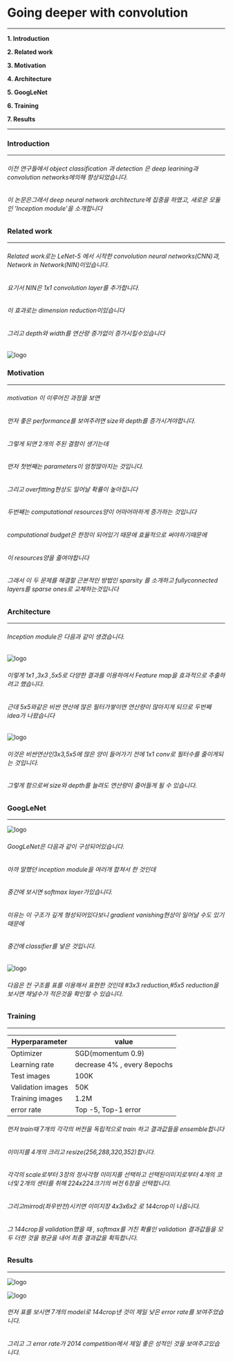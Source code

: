 # Going deeper with convolution

---

**1. Introduction**

**2. Related work**

**3. Motivation**

**4. Architecture**

**5. GoogLeNet**

**6. Training**

**7. Results**

---



### Introduction
---
###### 이전 연구들에서 object classification 과 detection 은 deep learining과 convolution networks에의해 향상되었습니다.
###### 이 논문은그래서 deep neural network architecture에 집중을 하였고, 새로운 모듈인 'Inception module'을 소개합니다



### Related work
---
###### Related work로는 LeNet-5 에서 시작한 convolution neural networks(CNN)과, Network in Network(NIN)이있습니다.
###### 요기서 NIN은 1x1 convolution layer를 추가합니다.
###### 이 효과로는 dimension reduction이있습니다
###### 그리고 depth와 width를 연산량 증가없이 증가시킬수있습니다

![logo]()



### Motivation 
---
###### motivation 이 이루어진 과정을 보면
###### 먼저 좋은 performance를 보여주려면 size와 depth를 증가시겨야합니다.
###### 그렇게 되면 2개의 주된 결함이 생기는데 
###### 먼저 첫번째는 parameters이 엄청많아지는 것입니다.
###### 그리고 overfitting현상도 일어날 확률이 높아집니다
###### 두번째는 computational resources양이 어마어마하게 증가하는 것입니다
###### computational budget은 한정이 되어있기 때문에 효율적으로 써야하기때문에
###### 이 resources양을 줄여야합니다
###### 그래서 이 두 문제를 해결할 근본적인 방법인 sparsity 를 소개하고 fullyconnected layers를 sparse ones로 교체하는것입니다



### Architecture
---
###### Inception module은 다음과 같이 생겼습니다.

![logo]()

###### 이렇게 1x1 ,3x3 ,5x5로 다양한 결과를 이용하여서 Feature map을 효과적으로 추출하려고 했습니다.
###### 근데 5x5와같은 비싼 연산에 많은 필터가쌓이면 연산량이 많아지게 되므로 두번째 idea가 나왔습니다

![logo]()

###### 이것은 비싼연산인3x3,5x5에 많은 양이 들어가기 전에 1x1 conv로 필터수를 줄이게되는 것입니다. 
###### 그렇게 함으로써 size와 depth를 늘려도 연산량이 줄어들게 될 수 있습니다.



### GoogLeNet
---

![logo]()

###### GoogLeNet은 다음과 같이 구성되어있습니다.
###### 아까 말했던 inception module을 여러개 합쳐서 한 것인데
###### 중간에 보시면 softmax layer가있습니다.
###### 이유는 이 구조가 깊게 형성되어있다보니 gradient vanishing현상이 일어날 수도 있기 때문에
###### 중간에 classifier를 넣은 것입니다.

![logo]()
###### 다음은 전 구조를 표를 이용해서 표현한 것인데 #3x3 reduction,#5x5 reduction을 보시면 채널수가 적은것을 확인할 수 있습니다.



### Training
---
|Hyperparameter|value|
|------|---|
|Optimizer|SGD(momentum 0.9)|
|Learning rate|decrease 4% , every 8epochs|
|Test images|100K|
|Validation images|50K|
|Training images|1.2M|
|error rate|Top -5, Top-1 error|

###### 먼저 train때 7개의 각각의 버전을 독립적으로 train 하고 결과값들을 ensemble합니다
###### 이미지를 4개의 크리고 resize(256,288,320,352)합니다.
###### 각각의 scale로부터 3장의 정사각형 이미지를 선택하고 선택된이미지로부터 4개의 코너및 2개의 센터를 취해 224x224크기의 버전 6장을 선택합니다.
###### 그리고mirrod(좌우반전)시키면 이미지장 4x3x6x2 로 144crop이 나옵니다.
###### 그 144crop을 validation했을 때 , softmax를 거친 확률인 validation 결과값들을 모두 더한 것을 평균을 내어 최종 결과값을 획득합니다.



### Results
---

![logo]()


![logo]()

###### 먼저 표를 보시면 7개의 model로 144crop낸 것이 제일 낮은 error rate를 보여주었습니다.
###### 그리고 그 error rate가 2014 competition에서 제일 좋은 성적인 것을 보여주고있습니다.
###### 
###### 
###### 
###### 
